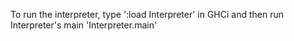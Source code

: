 To run the interpreter, type ':load Interpreter' in GHCi and then run Interpreter's main 'Interpreter.main'
